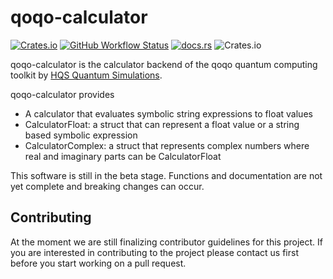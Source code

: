 # qoqo-calculator

[![Crates.io](https://img.shields.io/crates/v/qoqo_calculator)](https://crates.io/crates/qoqo_calculator)
[![GitHub Workflow Status](https://github.com/HQSquantumsimulations/qoqo_calculator/workflows/ci_tests/badge.svg)](https://github.com/HQSquantumsimulations/qoqo_calculator/actions)
[![docs.rs](https://img.shields.io/docsrs/qoqo_calculator)](https://docs.rs/qoqo_calculator/)
![Crates.io](https://img.shields.io/crates/l/qoqo_calculator)

qoqo-calculator is the calculator backend of the qoqo quantum computing toolkit by [HQS Quantum Simulations](https://quantumsimulations.de).

qoqo-calculator provides

* A calculator that evaluates symbolic string expressions to float values
* CalculatorFloat: a struct that can represent a float value or a string based symbolic expression
* CalculatorComplex: a struct that represents complex numbers where real and imaginary parts can be CalculatorFloat

This software is still in the beta stage. Functions and documentation are not yet complete and breaking changes can occur.

## Contributing

At the moment we are still finalizing contributor guidelines for this project. If you are interested in contributing to the project please contact us first before you start working on a pull request.
